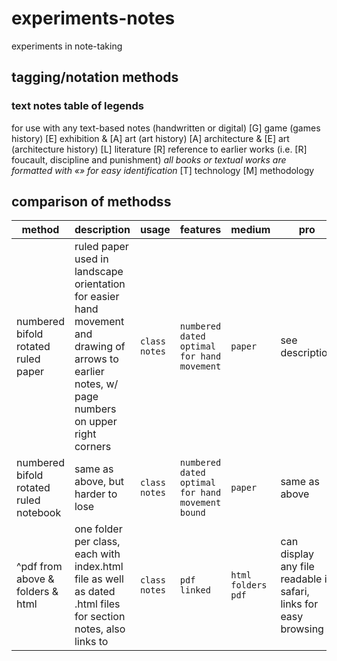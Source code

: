 # experiments-notes
experiments in note-taking
## tagging/notation methods
### text notes table of legends
for use with any text-based notes (handwritten or digital)
[G] game (games history)
[E] exhibition & [A] art (art history)
[A] architecture & [E] art (architecture history)
[L] literature
[R] reference to earlier works (i.e. [R] foucault, discipline and punishment)
*all books or textual works are formatted with «» for easy identification*
[T] technology
[M] methodology
## comparison of methodss
method | description | usage | features | medium | pro | con | status
--- | --- | --- | --- | --- | --- | --- | ---
numbered bifold rotated ruled paper | ruled paper used in landscape orientation for easier hand movement and drawing of arrows to earlier notes, w/ page numbers on upper right corners | `class notes` | `numbered` `dated` `optimal for hand movement` | `paper` | see description | easy to lose | `obsoleted`
numbered bifold rotated ruled notebook | same as above, but harder to lose | `class notes` | `numbered` `dated` `optimal for hand movement` `bound` | `paper` | same as above | requires daily scanning/digitization to ensure it's not lost | `in use`
^pdf from above & folders & html | one folder per class, each with index.html file as well as dated .html files for section notes, also links to  | `class notes` | `pdf` `linked` | `html` `folders` `pdf` | can display any file readable in safari, links for easy browsing | html tags not customizable(see text note table of legends) | `in use`

